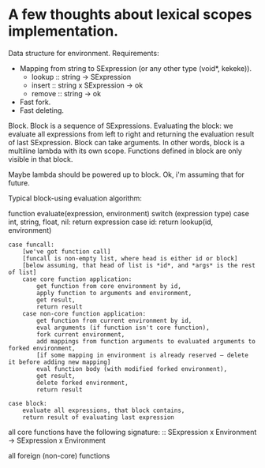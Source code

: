 # A few thoughts about lexical scopes implementation.


Data structure for environment.
Requirements:
- Mapping from string to SExpression (or any other type (void*, kekeke)).
  * lookup :: string -> SExpression
  * insert :: string x SExpression -> ok
  * remove :: string -> ok
- Fast fork.
- Fast deleting.


Block.
Block is a sequence of SExpressions.
Evaluating the block: we evaluate all expressions from left to right and returning the evaluation result of last SExpression.
Block can take arguments.
In other words, block is a multiline lambda with its own scope.
Functions defined in block are only visible in that block.
 

Maybe lambda should be powered up to block.
Ok, i'm assuming that for future.


Typical block-using evaluation algorithm:

function evaluate(expression, environment)
	switch (expression type)
	case int, string, float, nil:
		return expression
	case id:
		return lookup(id, environment)

	case funcall:
		[we've got function call]
		[funcall is non-empty list, where head is either id or block]
		[below assuming, that head of list is *id*, and *args* is the rest of list]
		case core function application:
			get function from core environment by id,
			apply function to arguments and environment,
			get result,
			return result
		case non-core function application:
			get function from current environment by id,
			eval arguments (if function isn't core function),
			fork current environment,
			add mappings from function arguments to evaluated arguments to forked environment,
			[if some mapping in environment is already reserved — delete it before adding new mapping]
			eval function body (with modified forked environment),
			get result,
			delete forked environment,
			return result

	case block:
		evaluate all expressions, that block contains,
		return result of evaluating last expression


all core functions have the following signature:
  <core function> :: SExpression x Environment -> SExpression x Environment

all foreign (non-core) functions
